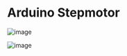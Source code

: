 # Arduino Stepmotor

![image](https://user-images.githubusercontent.com/44589560/203926307-cc77ca5b-1abf-4b5d-aacf-602da38488f6.png)

![image](https://user-images.githubusercontent.com/44589560/203926509-026c1d32-38ec-4f64-9db7-264180d5120d.png)
